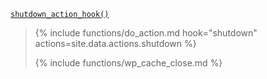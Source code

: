 <p><code><a href="https://developer.wordpress.org/reference/functions/shutdown_action_hook/">shutdown_action_hook()</a></code></p>

<blockquote>

{% include functions/do_action.md hook="shutdown" actions=site.data.actions.shutdown %}

{% include functions/wp_cache_close.md %}

</blockquote>